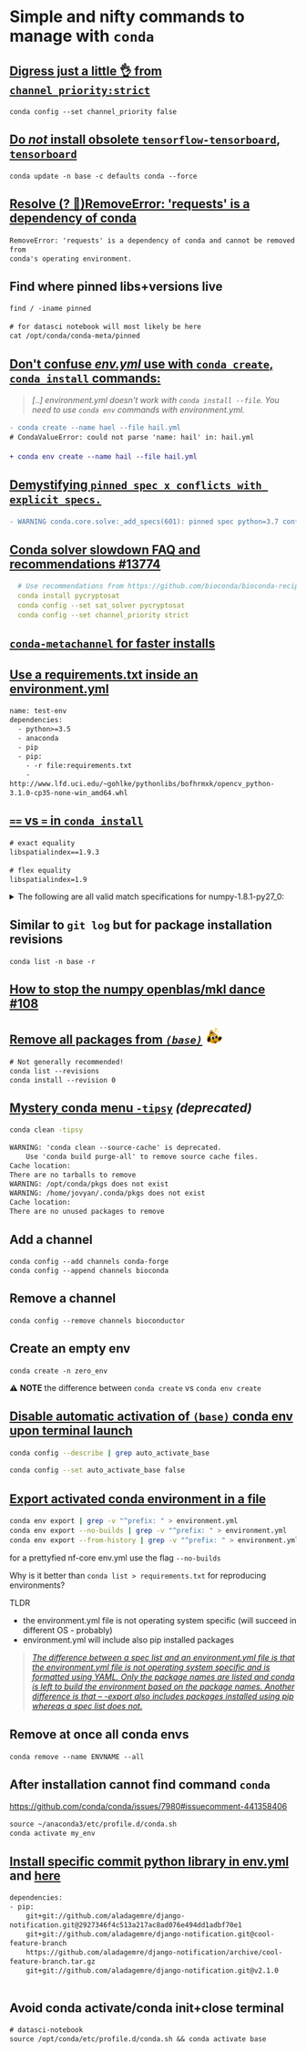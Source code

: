 # Simple and nifty commands to manage with `conda`

## [Digress just a little :ok_hand: from `channel_priority:strict`](https://docs.conda.io/projects/conda/en/latest/user-guide/tasks/manage-channels.html)

```
conda config --set channel_priority false
```


## [Do _not_ install obsolete `tensorflow-tensorboard`, `tensorboard`](https://github.com/conda/conda/issues/8149#issuecomment-602010480)

```
conda update -n base -c defaults conda --force
```

## [Resolve (? 🤔)RemoveError: 'requests' is a dependency of conda ]()

```
RemoveError: 'requests' is a dependency of conda and cannot be removed from
conda's operating environment.
```

## Find where pinned libs+versions live

```
find / -iname pinned

# for datasci notebook will most likely be here
cat /opt/conda/conda-meta/pinned
```

## [Don't confuse _env.yml_ use with `conda create`, `conda install` commands:](https://github.com/conda/conda/issues/6827#issuecomment-365614464)

> _[..] environment.yml doesn't work with `conda install --file`. You need to use `conda env` commands with environment.yml._

```diff
- conda create --name hael --file hail.yml
# CondaValueError: could not parse 'name: hail' in: hail.yml

+ conda env create --name hail --file hail.yml 
```

## [Demystifying `pinned spec x conflicts with explicit specs.`](https://github.com/conda/conda/issues/9016#issuecomment-516592922)

```diff
- WARNING conda.core.solve:_add_specs(601): pinned spec python=3.7 conflicts with explicit specs.  Overriding pinned spec.
```
## [Conda solver slowdown FAQ and recommendations #13774](https://github.com/bioconda/bioconda-recipes/issues/13774)

```yml
  # Use recommendations from https://github.com/bioconda/bioconda-recipes/issues/13774
  conda install pycryptosat
  conda config --set sat_solver pycryptosat
  conda config --set channel_priority strict
```

## [`conda-metachannel` for faster installs](https://github.com/regro/conda-metachannel)

## [Use a requirements.txt inside an environment.yml]()

```
name: test-env
dependencies:
  - python>=3.5
  - anaconda
  - pip
  - pip:
    - -r file:requirements.txt
    - http://www.lfd.uci.edu/~gohlke/pythonlibs/bofhrmxk/opencv_python-3.1.0-cp35-none-win_amd64.whl
```

## [`==` vs `=` in `conda install`](https://docs.conda.io/projects/conda-build/en/latest/resources/package-spec.html#package-match-specifications)

```
# exact equality
libspatialindex==1.9.3

# flex equality
libspatialindex=1.9
```

<details>
<summary>
The following are all valid match specifications for numpy-1.8.1-py27_0:
</summary>
```
numpy
numpy 1.8*
numpy 1.8.1
numpy >=1.8
numpy ==1.8.1
numpy 1.8|1.8*
numpy >=1.8,<2
numpy >=1.8,<2|1.9
numpy 1.8.1 py27_0
numpy=1.8.1=py27_0
```
</details>



## Similar to `git log` but for package installation revisions

```
conda list -n base -r
```

## [How to stop the numpy openblas/mkl dance #108](https://github.com/conda-forge/numpy-feedstock/issues/108)


## [Remove all packages from *`(base)`*](https://stackoverflow.com/questions/52830307/conda-remove-all-installed-packages-from-base-root-environment) <img src=../assets/Rmdies/blogdown/this-is-fine-fire.gif width=30>

```console
# Not generally recommended!
conda list --revisions
conda install --revision 0
```

## [Mystery conda menu `-tipsy`](https://github.com/jupyter/notebook/issues/1892#issuecomment-414032985)  _(deprecated)_

```bash
conda clean -tipsy
```
```console
WARNING: 'conda clean --source-cache' is deprecated.
    Use 'conda build purge-all' to remove source cache files.
Cache location: 
There are no tarballs to remove
WARNING: /opt/conda/pkgs does not exist
WARNING: /home/jovyan/.conda/pkgs does not exist
Cache location: 
There are no unused packages to remove
```

## Add a channel

```
conda config --add channels conda-forge
conda config --append channels bioconda
```

## Remove a channel
```
conda config --remove channels bioconductor
```

## Create an empty env 

```
conda create -n zero_env
```
:warning: **NOTE** the difference between `conda create` vs `conda env create`

## [Disable automatic activation of `(base)` conda env upon terminal launch](https://stackoverflow.com/questions/54429210/how-do-i-prevent-conda-from-activating-the-base-environment-by-default)

```bash
conda config --describe | grep auto_activate_base
```

```bash
conda config --set auto_activate_base false
```

## [Export activated conda environment in a file](https://stackoverflow.com/questions/56472295/can-you-export-a-created-python-conda-environment-for-others-to-activate-on-thei)

```bash
conda env export | grep -v "^prefix: " > environment.yml
conda env export --no-builds | grep -v "^prefix: " > environment.yml
conda env export --from-history | grep -v "^prefix: " > environment.yml
```

for a prettyfied nf-core env.yml use the flag `--no-builds`

Why is it better than `conda list > requirements.txt` for reproducing environments?

TLDR

- the environment.yml file is not operating system specific (will succeed in different OS - probably)
- environment.yml will include also pip installed packages

> [_The difference between a spec list and an environment.yml file is that the environment.yml file is not operating system specific and is formatted using YAML. Only the package names are listed and conda is left to build the environment based on the package names. Another difference is that – -export also includes packages installed using pip whereas a spec list does not._](https://www.anaconda.com/moving-conda-environments/)

## Remove at once all conda envs

```
conda remove --name ENVNAME --all
```

## After installation cannot find command `conda`

https://github.com/conda/conda/issues/7980#issuecomment-441358406

```console
source ~/anaconda3/etc/profile.d/conda.sh
conda activate my_env
```


## [Install specific commit python library in env.yml](https://berkeley-stat159-f17.github.io/stat159-f17/lectures/06-conda-pip-environments..html) and [here](https://stackoverflow.com/questions/13685920/install-specific-git-commit-with-pip)

```
dependencies:
- pip:
    git+git://github.com/aladagemre/django-notification.git@2927346f4c513a217ac8ad076e494dd1adbf70e1
    git+git://github.com/aladagemre/django-notification.git@cool-feature-branch
    https://github.com/aladagemre/django-notification/archive/cool-feature-branch.tar.gz
    git+git://github.com/aladagemre/django-notification.git@v2.1.0
    
```


## Avoid conda activate/conda init+close terminal

```
# datasci-notebook
source /opt/conda/etc/profile.d/conda.sh && conda activate base
```
